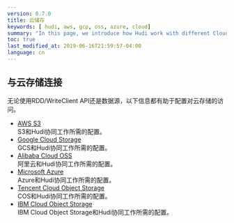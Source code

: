 ```yaml
---
version: 0.7.0
title: 云储存
keywords: [ hudi, aws, gcp, oss, azure, cloud]
summary: "In this page, we introduce how Hudi work with different Cloud providers."
toc: true
last_modified_at: 2019-06-16T21:59:57-04:00
language: cn
---
```

 
## 与云存储连接

无论使用RDD/WriteClient API还是数据源，以下信息都有助于配置对云存储的访问。

 * [AWS S3](/cn/docs/s3_hoodie) <br/>
   S3和Hudi协同工作所需的配置。
 * [Google Cloud Storage](/cn/docs/gcs_hoodie) <br/>
   GCS和Hudi协同工作所需的配置。
 * [Alibaba Cloud OSS](/cn/docs/oss_hoodie) <br/>
   阿里云和Hudi协同工作所需的配置。
 * [Microsoft Azure](/cn/docs/azure_hoodie) <br/>
   Azure和Hudi协同工作所需的配置。
 * [Tencent Cloud Object Storage](/cn/docs/cos_hoodie) <br/>
   COS和Hudi协同工作所需的配置。
 * [IBM Cloud Object Storage](/cn/docs/ibm_cos_hoodie) <br/>
   IBM Cloud Object Storage和Hudi协同工作所需的配置。
